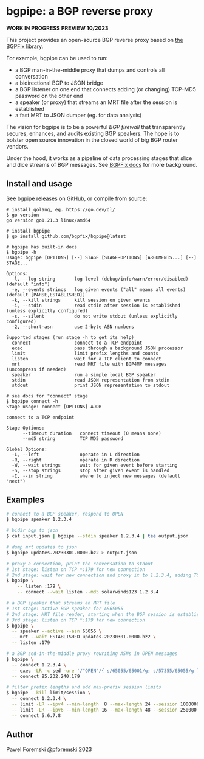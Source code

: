 # bgpipe: a BGP reverse proxy

**WORK IN PROGRESS PREVIEW 10/2023**

This project provides an open-source BGP reverse proxy based on [the BGPFix library](https://github.com/bgpfix/bgpfix).

For example, bgpipe can be used to run:

 * a BGP man-in-the-middle proxy that dumps and controls all conversation
 * a bidirectional BGP to JSON bridge
 * a BGP listener on one end that connects adding (or changing) TCP-MD5 password on the other end
 * a speaker (or proxy) that streams an MRT file after the session is established
 * a fast MRT to JSON dumper (eg. for data analysis)
 
The vision for bgpipe is to be a powerful *BGP firewall* that transparently secures, enhances, and audits existing BGP speakers. The hope is to bolster open source innovation in the closed world of big BGP router vendors.

Under the hood, it works as a pipeline of data processing stages that slice and dice streams of BGP messages. See [BGPFix docs](https://github.com/bgpfix/bgpfix) for more background.

## Install and usage

See [bgpipe releases](https://github.com/bgpfix/bgpipe/releases/) on GitHub, or compile from source:

```
# install golang, eg. https://go.dev/dl/
$ go version
go version go1.21.3 linux/amd64

# install bgpipe
$ go install github.com/bgpfix/bgpipe@latest

# bgpipe has built-in docs
$ bgpipe -h
Usage: bgpipe [OPTIONS] [--] STAGE [STAGE-OPTIONS] [ARGUMENTS...] [--] STAGE...

Options:
  -l, --log string       log level (debug/info/warn/error/disabled) (default "info")
  -e, --events strings   log given events ("all" means all events) (default [PARSE,ESTABLISHED])
  -k, --kill strings     kill session on given events
  -i, --stdin            read stdin after session is established (unless explicitly configured)
  -s, --silent           do not write stdout (unless explicitly configured)
  -2, --short-asn        use 2-byte ASN numbers

Supported stages (run stage -h to get its help)
  connect                connect to a TCP endpoint
  exec                   pass through a background JSON processor
  limit                  limit prefix lengths and counts
  listen                 wait for a TCP client to connect
  mrt                    read MRT file with BGP4MP messages (uncompress if needed)
  speaker                run a simple local BGP speaker
  stdin                  read JSON representation from stdin
  stdout                 print JSON representation to stdout

# see docs for "connect" stage
$ bgpipe connect -h
Stage usage: connect [OPTIONS] ADDR

connect to a TCP endpoint

Stage Options:
      --timeout duration   connect timeout (0 means none)
      --md5 string         TCP MD5 password

Global Options:
  -L, --left               operate in L direction
  -R, --right              operate in R direction
  -W, --wait strings       wait for given event before starting
  -S, --stop strings       stop after given event is handled
  -I, --in string          where to inject new messages (default "next")
```

## Examples

```bash
# connect to a BGP speaker, respond to OPEN
$ bgpipe speaker 1.2.3.4

# bidir bgp to json
$ cat input.json | bgpipe --stdin speaker 1.2.3.4 | tee output.json

# dump mrt updates to json
$ bgpipe updates.20230301.0000.bz2 > output.json

# proxy a connection, print the conversation to stdout
# 1st stage: listen on TCP *:179 for new connection
# 2nd stage: wait for new connection and proxy it to 1.2.3.4, adding TCP-MD5
$ bgpipe \
	-- listen :179 \
	-- connect --wait listen --md5 solarwinds123 1.2.3.4

# a BGP speaker that streams an MRT file
# 1st stage: active BGP speaker for AS65055
# 2nd stage: MRT file reader, starting when the BGP session is established
# 3rd stage: listen on TCP *:179 for new connection
$ bgpipe \
  -- speaker --active --asn 65055 \
  -- mrt --wait ESTABLISHED updates.20230301.0000.bz2 \
  -- listen :179

# a BGP sed-in-the-middle proxy rewriting ASNs in OPEN messages
$ bgpipe \
  -- connect 1.2.3.4 \
  -- exec -LR -c sed -ure '/"OPEN"/{ s/65055/65001/g; s/57355/65055/g }' \
  -- connect 85.232.240.179

# filter prefix lengths and add max-prefix session limits
$ bgpipe --kill limit/session \
  -- connect 1.2.3.4 \
  -- limit -LR --ipv4 --min-length  8 --max-length 24 --session 1000000 \
  -- limit -LR --ipv6 --min-length 16 --max-length 48 --session 250000 \
  -- connect 5.6.7.8
```

## Author

Pawel Foremski [@pforemski](https://twitter.com/pforemski) 2023

